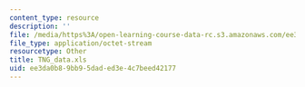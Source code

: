 ```yaml
---
content_type: resource
description: ''
file: /media/https%3A/open-learning-course-data-rc.s3.amazonaws.com/ee3da0b89bb95daded3e4c7beed42177_tng_data.xls
file_type: application/octet-stream
resourcetype: Other
title: TNG_data.xls
uid: ee3da0b8-9bb9-5dad-ed3e-4c7beed42177
---
```

